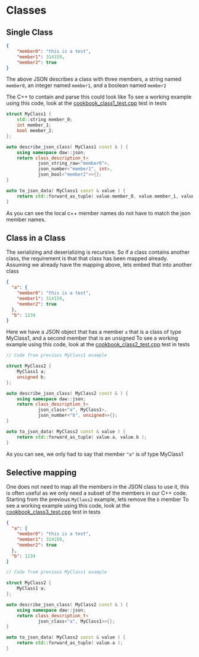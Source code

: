# Classes

## Single Class
```json
{ 
	"member0": "this is a test",
	"member1": 314159,
	"member2": true 
}
```
The above JSON describes a class with three members, a string named `member0`, an integer named `member1`, and a boolean named `member2`

The C++ to contain and parse this could look like
To see a working example using this code, look at the [cookbook_class1_test.cpp](../tests/cookbook_class1_test.cpp) test in tests
```cpp
struct MyClass1 {
	std::string member_0;
	int member_1;
	bool member_2;
};

auto describe_json_class( MyClass1 const & ) {
    using namespace daw::json;
    return class_description_t<
			json_string_raw<"member0">, 
			json_number<"member1", int>,
			json_bool<"member2">>{};
}

auto to_json_data( MyClass1 const & value ) {
	return std::forward_as_tuple( value.member_0, value.member_1, value.member_2 );
}
```
As you can see the local c++ member names do not have to match the json member names.

## Class in a Class
The serializing and deserializing is recursive.  So if a class contains another class, the requirement is that that class has been mapped already.  Assuming we already have the mapping above, lets embed that into another class

```json
{
  "a": {
    "member0": "this is a test",
    "member1": 314159,
    "member2": true
  },
  "b": 1234
}
```

Here we have a JSON object that has a member `a` that is a class of type MyClass1, and a second member that is an unsigned
To see a working example using this code, look at the [cookbook_class2_test.cpp](../tests/cookbook_class2_test.cpp) test in tests
```cpp
// Code from previous MyClass1 example

struct MyClass2 {
    MyClass1 a;
    unsigned b;
};

auto describe_json_class( MyClass2 const & ) {
    using namespace daw::json;
    return class_description_t<
			json_class<"a", MyClass1>, 
			json_number<"b", unsigned>>{};
}

auto to_json_data( MyClass2 const & value ) {
	return std::forward_as_tuple( value.a, value.b );
}
```

As you can see, we only had to say that member `"a"` is of type MyClass1

## Selective mapping

One does not need to map all the members in the JSON class to use it, this is often useful as we only need a subset of the members in our C++ code.  Starting from the previous `MyClass2` example, lets remove the `b` member
To see a working example using this code, look at the [cookbook_class3_test.cpp](../tests/cookbook_class3_test.cpp) test in tests
```json
{
  "a": {
    "member0": "this is a test",
    "member1": 314159,
    "member2": true
  },
  "b": 1234
}
```

```cpp
// Code from previous MyClass1 example

struct MyClass2 {
    MyClass1 a;
};

auto describe_json_class( MyClass2 const & ) {
    using namespace daw::json;
    return class_description_t<
			json_class<"a", MyClass1>>{};
}

auto to_json_data( MyClass2 const & value ) {
	return std::forward_as_tuple( value.a );
}
```



